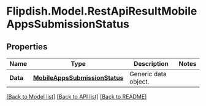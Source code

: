 # Flipdish.Model.RestApiResultMobileAppsSubmissionStatus
## Properties

Name | Type | Description | Notes
------------ | ------------- | ------------- | -------------
**Data** | [**MobileAppsSubmissionStatus**](MobileAppsSubmissionStatus.md) | Generic data object. | 

[[Back to Model list]](../README.md#documentation-for-models) [[Back to API list]](../README.md#documentation-for-api-endpoints) [[Back to README]](../README.md)

